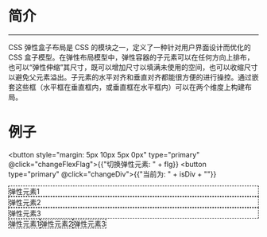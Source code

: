 # 简介

----

CSS 弹性盒子布局是 CSS 的模块之一，定义了一种针对用户界面设计而优化的 CSS 盒子模型。在弹性布局模型中，弹性容器的子元素可以在任何方向上排布，也可以“弹性伸缩”其尺寸，既可以增加尺寸以填满未使用的空间，也可以收缩尺寸以避免父元素溢出。子元素的水平对齐和垂直对齐都能很方便的进行操控。通过嵌套这些框（水平框在垂直框内，或垂直框在水平框内）可以在两个维度上构建布局。

# 例子


<button style="margin: 5px 10px 5px 0px" type="primary" @click="changeFlexFlag">{{"切换弹性元素: " + flg}}</button>
<button type="primary" @click="changeDiv">{{"当前为: " + isDiv + ""}}</button>


<div v-if="isDiv ==='div'" :class="'container' + flexFlag">
  <div class="item">弹性元素1</div>
  <div class="item">弹性元素2</div>
  <div class="item">弹性元素3</div>
</div>
<div v-if="isDiv === 'span'" :class="'container' + flexFlag">
  <span class="item">弹性元素1</span><span class="item">弹性元素2</span><span class="item">弹性元素3</span>
</div>

<script>
export default {
  name: 'Overview',
  data () {
    return {
      flexFlag: "",
      flg: true,
      isDiv: "div",
      isCollapse: true
    };
  },
  mounted () {
    this.flg = false;
  },
  methods: {
    changeDiv () {
      if (this.isDiv === "div") {
        this.isDiv = "span";
      } else {
        this.isDiv = "div";
      }
    },
    changeFlexFlag () {
      if (!this.flexFlag) {
        this.flexFlag = " flex";
        this.flg = true;
      } else {
        this.flexFlag = "";
        this.flg = false;
      }
      console.log(this.flg);
    }
  }
};
</script>

<style scoped>
.container {
  width: 100%;
  height: 300px;
  background: #ffe5644d;;
}
.flex {
  display: flex;
}
.item {
  border: dashed 1px;
  flex: 1;
}
.css-container {
  display: flex;
}
.css-item {
  display: inline-block;
  flex: 1;
  margin: 5px;
}
.layout {
  margin:20px;
  width:1200px;
}
.layout >>> pre code {
  font-size: 17px;
  font-weight: 600;
  font-family: auto;
}
</style>
